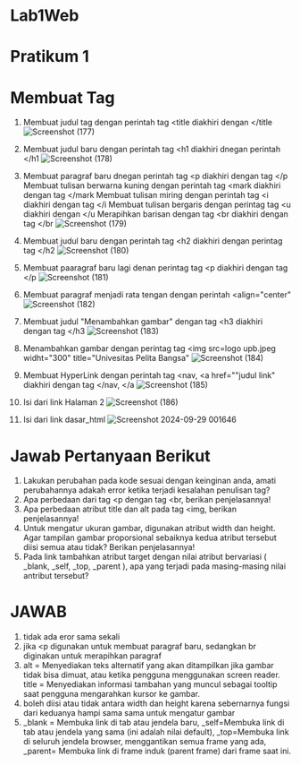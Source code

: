 # Lab1Web
# Pratikum 1
# Membuat Tag

1. Membuat judul tag dengan perintah tag <title diakhiri dengan </title
![Screenshot (177)](https://github.com/user-attachments/assets/a24573f9-953d-4cb9-bdd9-1a6bee91b81f)

2. Membuat judul baru dengan perintah tag <h1 diakhiri dnegan perintah </h1
![Screenshot (178)](https://github.com/user-attachments/assets/5328a93e-7d3f-4e16-b86f-1a9e029379c6)

3. Membuat paragraf baru dnegan perintah tag <p diakhiri dengan tag </p
   Membuat tulisan berwarna kuning dengan perintah tag <mark diakhiri dengan tag </mark
   Membuat tulisan miring dengan perintah tag <i diakhiri dengan tag </i
   Membuat tulisan bergaris dengan perintag tag <u diakhiri dengan </u
   Merapihkan barisan dengan tag <br diakhiri dengan tag </br
   ![Screenshot (179)](https://github.com/user-attachments/assets/23ee9932-4627-4d7d-aec3-68439eb0da60)

5. Membuat judul baru dengan perintah tag <h2 diakhiri dengan perintag tag </h2
   ![Screenshot (180)](https://github.com/user-attachments/assets/12630270-7b04-43dd-960e-696052219203)
   
6. Membuat paaragraf baru lagi denan perintag tag <p diakhiri dengan tag </p
   ![Screenshot (181)](https://github.com/user-attachments/assets/1ac4ba26-e4a1-42a4-a5fb-0b4d8bb36617)

7. Membuat paragraf menjadi rata tengan dengan perintah <align="center"
   ![Screenshot (182)](https://github.com/user-attachments/assets/d6610c46-e891-46c8-8af1-930424dbf81c)

8. Membuat judul "Menambahkan gambar" dengan tag <h3 diakhiri dengan tag </h3 
![Screenshot (183)](https://github.com/user-attachments/assets/335b31fb-9224-4b67-a5bf-fac8cdbcc725)

9. Menambahkan gambar dengan perintag tag <img src=logo upb.jpeg widht="300" title="Univesitas Pelita Bangsa"
![Screenshot (184)](https://github.com/user-attachments/assets/930ab8a1-607f-4c01-9c48-994b8d0d68f2)

10. Membuat HyperLink dengan perintah tag <nav, <a href=""judul link" diakhiri dengan tag </nav, </a
![Screenshot (185)](https://github.com/user-attachments/assets/830921f5-7d17-4f86-9135-dbf702f23391)

11. Isi dari link Halaman 2
![Screenshot (186)](https://github.com/user-attachments/assets/74dccc61-b3f8-4d4d-b640-c0c1c1ab2514)

12. Isi dari link dasar_html
![Screenshot 2024-09-29 001646](https://github.com/user-attachments/assets/d890a392-969e-4dd2-a6c1-0bfa45b26955)

# Jawab Pertanyaan Berikut 
1. Lakukan perubahan pada kode sesuai dengan keinginan anda, amati perubahannya adakah 
error ketika terjadi kesalahan penulisan tag? 
2. Apa perbedaan dari tag <p dengan tag <br, berikan penjelasannya! 
3. Apa perbedaan atribut title dan alt pada tag <img, berikan penjelasannya! 
4. Untuk mengatur ukuran gambar, digunakan atribut width dan height. Agar tampilan gambar 
proporsional sebaiknya kedua atribut tersebut diisi semua atau tidak? Berikan penjelasannya! 
5. Pada link tambahkan atribut target dengan nilai atribut bervariasi ( _blank, _self, _top, 
_parent ), apa yang terjadi pada masing-masing nilai antribut tersebut?
# JAWAB
1. tidak ada eror sama sekali
2. jika <p digunakan untuk membuat paragraf baru, sedangkan br diginakan untuk merapihkan paragraf
3. alt = Menyediakan teks alternatif yang akan ditampilkan jika gambar tidak bisa dimuat, atau ketika pengguna menggunakan screen reader.
   title = Menyediakan informasi tambahan yang muncul sebagai tooltip saat pengguna mengarahkan kursor ke gambar.
4. boleh diisi atau tidak antara width dan height karena sebernarnya fungsi dari keduanya hampi sama sama untuk mengatur gambar
5. _blank = Membuka link di tab atau jendela baru, _self=Membuka link di tab atau jendela yang sama (ini adalah nilai default), _top=Membuka link di seluruh jendela browser, menggantikan semua frame yang ada, _parent= Membuka link di frame induk (parent frame) dari frame saat ini.
   









